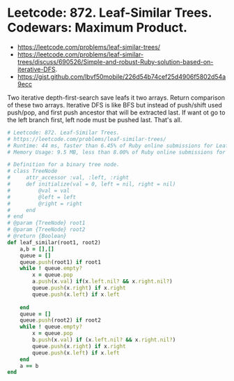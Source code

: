 # Leetcode: 872. Leaf-Similar Trees. Codewars: Maximum Product.

- https://leetcode.com/problems/leaf-similar-trees/
- https://leetcode.com/problems/leaf-similar-trees/discuss/690526/Simple-and-robust-Ruby-solution-based-on-iterative-DFS.
- https://gist.github.com/lbvf50mobile/226d54b74cef25d4906f5802d54a9ecc

Two iterative depth-first-search save leafs it two arrays. Return comparison of these two arrays. Iterative DFS is like BFS but instead of push/shift used push/pop, and first push ancestor that will be extracted last. If want ot go to the left branch first, left node must be pushed last. That's all.

```Ruby
# Leetcode: 872. Leaf-Similar Trees.
# https://leetcode.com/problems/leaf-similar-trees/
# Runtime: 44 ms, faster than 6.45% of Ruby online submissions for Leaf-Similar Trees.
# Memory Usage: 9.5 MB, less than 8.00% of Ruby online submissions for Leaf-Similar Trees.

# Definition for a binary tree node.
# class TreeNode
#     attr_accessor :val, :left, :right
#     def initialize(val = 0, left = nil, right = nil)
#         @val = val
#         @left = left
#         @right = right
#     end
# end
# @param {TreeNode} root1
# @param {TreeNode} root2
# @return {Boolean}
def leaf_similar(root1, root2)
    a,b = [],[]
    queue = []
    queue.push(root1) if root1
    while ! queue.empty?
        x = queue.pop
        a.push(x.val) if(x.left.nil? && x.right.nil?)
        queue.push(x.right) if x.right
        queue.push(x.left) if x.left
        
    end
    queue = []
    queue.push(root2) if root2
    while ! queue.empty?
        x = queue.pop
        b.push(x.val) if (x.left.nil? && x.right.nil?)
        queue.push(x.right) if x.right
        queue.push(x.left) if x.left
    end
    a == b
end
```